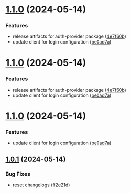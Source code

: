 # [1.1.0](https://github.com/affinidi/affinidi-tdk/compare/@affinidi-tdk/iam-client-v1.0.1...@affinidi-tdk/iam-client-v1.1.0) (2024-05-14)


### Features

* release artifacts for auth-provider package ([4e7f60b](https://github.com/affinidi/affinidi-tdk/commit/4e7f60ba341f3f4aa3ee09693849a85536a1103e))
* update client for login configuration ([be0ad7a](https://github.com/affinidi/affinidi-tdk/commit/be0ad7aa261769d9f13f17932ede3e8b2171cff1))

# [1.1.0](https://github.com/affinidi/affinidi-tdk/compare/@affinidi-tdk/iam-client-v1.0.1...@affinidi-tdk/iam-client-v1.1.0) (2024-05-14)


### Features

* release artifacts for auth-provider package ([4e7f60b](https://github.com/affinidi/affinidi-tdk/commit/4e7f60ba341f3f4aa3ee09693849a85536a1103e))
* update client for login configuration ([be0ad7a](https://github.com/affinidi/affinidi-tdk/commit/be0ad7aa261769d9f13f17932ede3e8b2171cff1))

# [1.1.0](https://github.com/affinidi/affinidi-tdk/compare/@affinidi-tdk/iam-client-v1.0.1...@affinidi-tdk/iam-client-v1.1.0) (2024-05-14)


### Features

* update client for login configuration ([be0ad7a](https://github.com/affinidi/affinidi-tdk/commit/be0ad7aa261769d9f13f17932ede3e8b2171cff1))

## [1.0.1](https://github.com/affinidi/affinidi-tdk/compare/@affinidi-tdk/iam-client-v1.0.0...@affinidi-tdk/iam-client-v1.0.1) (2024-05-14)


### Bug Fixes

* reset changelogs ([ff2e21d](https://github.com/affinidi/affinidi-tdk/commit/ff2e21d527173ae19baa81cd6a50c5ebea0b0a3b))
